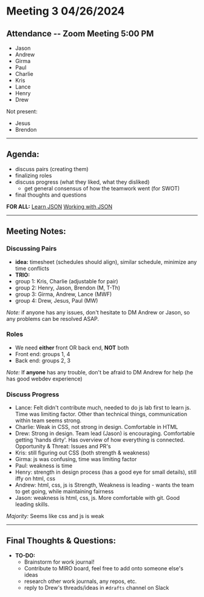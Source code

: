 # Meeting 3 04/26/2024

## Attendance -- Zoom Meeting 5:00 PM
- Jason
- Andrew
- Girma
- Paul
- Charlie
- Kris
- Lance
- Henry
- Drew

Not present: 
- Jesus
- Brendon

---

## Agenda:
- discuss pairs (creating them)
- finalizing roles
- discuss progress (what they liked, what they disliked)
  - get general consensus of how the teamwork went (for SWOT)
- final thoughts and questions

**FOR ALL:**
[Learn JSON](https://developer.mozilla.org/en-US/docs/Web/JavaScript/Reference/Global_Objects/JSON)
[Working with JSON](https://developer.mozilla.org/en-US/docs/Learn/JavaScript/Objects/JSON)

---

## Meeting Notes:

### Discussing Pairs
- **idea:** timesheet (schedules should align), similar schedule, minimize any time conflicts
- **TRIO:**
- group 1: Kris, Charlie (adjustable for pair)
- group 2: Henry, Jason, Brendon (M, T-Th)
- group 3: Girma, Andrew, Lance (MWF)
- group 4: Drew, Jesus, Paul (MW)
  
*Note:* if anyone has any issues, don't hesitate to DM Andrew or Jason, so any problems can be resolved ASAP.

### Roles
- We need **either** front OR back end, **NOT** both
- Front end: groups 1, 4
- Back end: groups 2, 3

*Note:* If **anyone** has any trouble, don't be afraid to DM Andrew for help (he has good webdev experience)

### Discuss Progress
- Lance: Felt didn't contribute much, needed to do js lab first to learn js. Time was limiting factor. Other than technical things, communication within team seems strong.
- Charlie: Weak in CSS, not strong in design. Comfortable in HTML
- Drew: Strong in design. Team lead (Jason) is encouraging. Comfortable getting 'hands dirty'. Has overview of how everything is connected. Opportunity & Threat: Issues and PR's
- Kris: still figuring out CSS (both strength & weakness)
- Girma: js was confusing, time was limiting factor
- Paul: weakness is time
- Henry: strength in design process (has a good eye for small details), still iffy on html, css
- Andrew: html, css, js is Strength, Weakness is leading - wants the team to get going, while maintaining fairness
- Jason: weakness is html, css, js. More comfortable with git. Good leading skills.

*Majority:* Seems like css and js is weak

---

## Final Thoughts & Questions:
- **TO-DO:** 
  - Brainstorm for work journal!
  - Contribute to MIRO board, feel free to add onto someone else's ideas
  - research other work journals, any repos, etc.
  - reply to Drew's threads/ideas in `#drafts` channel on Slack